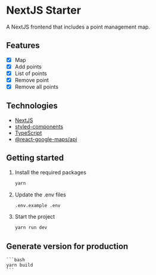 # NextJS Starter

A NextJS frontend that includes a point management map.

## Features

- [x] Map
- [x] Add points
- [x] List of points
- [x] Remove point
- [x] Remove all points

## Technologies

- [NextJS](https://nextjs.org/)
- [styled-components](https://styled-components.com/)
- [TypeScript](https://www.typescriptlang.org/)
- [@react-google-maps/api](https://react-google-maps-api-docs.netlify.app/)

## Getting started

1. Install the required packages

   ```bash
   yarn
   ```

2. Update the .env files

   ```bash
   .env.example .env
   ```

3. Start the project
   ```bash
   yarn run dev
   ```

## Generate version for production

    ```bash
    yarn build
    ```
